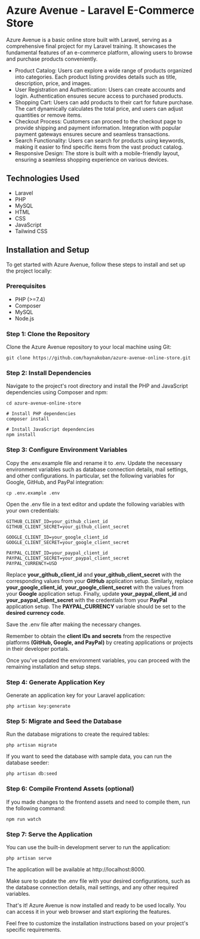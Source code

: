 # Azure Avenue - Laravel E-Commerce Store

Azure Avenue is a basic online store built with Laravel, serving as a comprehensive final project for my Laravel training. It showcases the fundamental features of an e-commerce platform, allowing users to browse and purchase products conveniently.

- Product Catalog: Users can explore a wide range of products organized into categories. Each product listing provides details such as title, description, price, and images.
- User Registration and Authentication: Users can create accounts and login. Authentication ensures secure access to purchased products.
- Shopping Cart: Users can add products to their cart for future purchase. The cart dynamically calculates the total price, and users can adjust quantities or remove items.
- Checkout Process: Customers can proceed to the checkout page to provide shipping and payment information. Integration with popular payment gateways ensures secure and seamless transactions.
- Search Functionality: Users can search for products using keywords, making it easier to find specific items from the vast product catalog. 
- Responsive Design: The store is built with a mobile-friendly layout, ensuring a seamless shopping experience on various devices.

## Technologies Used

- Laravel
- PHP
- MySQL
- HTML
- CSS
- JavaScript
- Tailwind CSS

## Installation and Setup

To get started with Azure Avenue, follow these steps to install and set up the project locally:

### Prerequisites

- PHP (>=7.4)
- Composer
- MySQL
- Node.js

### Step 1: Clone the Repository

Clone the Azure Avenue repository to your local machine using Git:

```
git clone https://github.com/haynakoban/azure-avenue-online-store.git
```

### Step 2: Install Dependencies

Navigate to the project's root directory and install the PHP and JavaScript dependencies using Composer and npm:

```
cd azure-avenue-online-store

# Install PHP dependencies
composer install

# Install JavaScript dependencies
npm install
```

### Step 3: Configure Environment Variables

Copy the .env.example file and rename it to .env. Update the necessary environment variables such as database connection details, mail settings, and other configurations. In particular, set the following variables for Google, GitHub, and PayPal integration:

```
cp .env.example .env
```
Open the .env file in a text editor and update the following variables with your own credentials:

```
GITHUB_CLIENT_ID=your_github_client_id
GITHUB_CLIENT_SECRET=your_github_client_secret

GOOGLE_CLIENT_ID=your_google_client_id
GOOGLE_CLIENT_SECRET=your_google_client_secret

PAYPAL_CLIENT_ID=your_paypal_client_id
PAYPAL_CLIENT_SECRET=your_paypal_client_secret
PAYPAL_CURRENCY=USD
```

Replace **your_github_client_id** and **your_github_client_secret** with the corresponding values from your **GitHub** application setup. Similarly, replace **your_google_client_id**, **your_google_client_secret** with the values from your **Google** application setup. Finally, update **your_paypal_client_id** and **your_paypal_client_secret** with the credentials from your **PayPal** application setup. The **PAYPAL_CURRENCY** variable should be set to the **desired currency code**.

Save the .env file after making the necessary changes.

Remember to obtain the **client IDs and secrets** from the respective platforms **(GitHub, Google, and PayPal)** by creating applications or projects in their developer portals.

Once you've updated the environment variables, you can proceed with the remaining installation and setup steps.

### Step 4: Generate Application Key

Generate an application key for your Laravel application:

```
php artisan key:generate
```

### Step 5: Migrate and Seed the Database

Run the database migrations to create the required tables:

```
php artisan migrate
```

If you want to seed the database with sample data, you can run the database seeder:

```
php artisan db:seed
```

### Step 6: Compile Frontend Assets (optional)

If you made changes to the frontend assets and need to compile them, run the following command:

```
npm run watch
```

### Step 7: Serve the Application

You can use the built-in development server to run the application:

```
php artisan serve
```

The application will be available at http://localhost:8000.

Make sure to update the .env file with your desired configurations, such as the database connection details, mail settings, and any other required variables.

That's it! Azure Avenue is now installed and ready to be used locally. You can access it in your web browser and start exploring the features.

Feel free to customize the installation instructions based on your project's specific requirements.

























